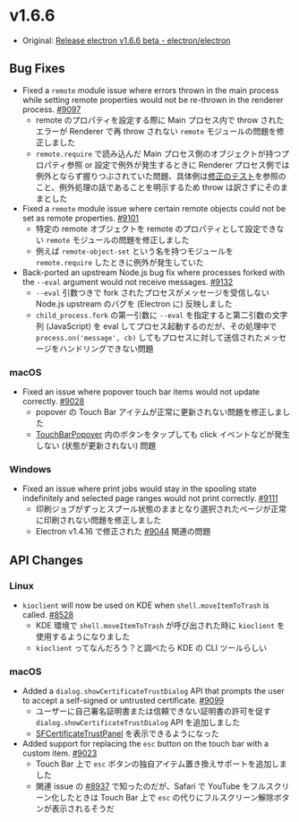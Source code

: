# v1.6.6

* Original: [Release electron v1.6.6 beta - electron/electron](https://github.com/electron/electron/releases/tag/v1.6.6)

## Bug Fixes

* Fixed a `remote` module issue where errors thrown in the main process while setting remote properties would not be re-thrown in the renderer process. [#9097](https://github.com/electron/electron/pull/9097)
  * remote のプロパティを設定する際に Main プロセス内で throw されたエラーが Renderer で再 throw されない `remote` モジュールの問題を修正しました
  * `remote.require` で読み込んだ Main プロセス側のオブジェクトが持つプロパティ参照 or 設定で例外が発生するときに Renderer プロセス側では例外とならず握りつぶされていた問題、具体例は[修正のテスト](https://github.com/electron/electron/pull/9097/commits/257f6b142f6e726dae1f767727e7255cbc2162b0)を参照のこと、例外処理の話であることを明示するため throw は訳さずにそのままとした
* Fixed a `remote` module issue where certain remote objects could not be set as remote properties. [#9101](https://github.com/electron/electron/pull/9101)
  * 特定の remote オブジェクトを remote のプロパティとして設定できない `remote` モジュールの問題を修正しました
  * 例えば `remote-object-set` という名を持つモジュールを `remote.require` したときに例外が発生していた
* Back-ported an upstream Node.js bug fix where processes forked with the `--eval` argument would not receive messages. [#9132](https://github.com/electron/electron/pull/9132)
  * `--eval` 引数つきで fork されたプロセスがメッセージを受信しない Node.js upstream のバグを (Electron に) 反映しました
  * `child_process.fork` の第一引数に `--eval` を指定すると第二引数の文字列 (JavaScript) を eval してプロセス起動するのだが、その処理中で ` process.on('message', cb)` してもプロセスに対して送信されたメッセージをハンドリングできない問題

### macOS

* Fixed an issue where popover touch bar items would not update correctly. [#9028](https://github.com/electron/electron/pull/9028)
  * popover の Touch Bar アイテムが正常に更新されない問題を修正しました
  * [TouchBarPopover](https://github.com/electron/electron/blob/master/docs/api/touch-bar-popover.md) 内のボタンをタップしても click イベントなどが発生しない (状態が更新されない) 問題

### Windows

* Fixed an issue where print jobs would stay in the spooling state indefinitely and selected page ranges would not print correctly. [#9111](https://github.com/electron/electron/pull/9111)
  * 印刷ジョブがずっとスプール状態のままとなり選択されたページが正常に印刷されない問題を修正しました
  * Electron v1.4.16 で修正された [#9044](https://github.com/electron/electron/pull/9044) 関連の問題

## API Changes

### Linux

* `kioclient` will now be used on KDE when `shell.moveItemToTrash` is called. [#8528](https://github.com/electron/electron/pull/8528)
  * KDE 環境で `shell.moveItemToTrash` が呼び出された時に `kioclient` を使用するようになりました
  * `kioclient` ってなんだろう？と調べたら KDE の CLI ツールらしい

### macOS

* Added a `dialog.showCertificateTrustDialog` API that prompts the user to accept a self-signed or untrusted certificate. [#9099](https://github.com/electron/electron/pull/9099)
  * ユーザーに自己署名証明書または信頼できない証明書の許可を促す `dialog.showCertificateTrustDialog` API を追加しました
  * [SFCertificateTrustPanel](https://developer.apple.com/reference/securityinterface/sfcertificatetrustpanel) を表示できるようになった
* Added support for replacing the `esc` button on the touch bar with a custom item. [#9023](https://github.com/electron/electron/pull/9023)
  * Touch Bar 上で `esc` ボタンの独自アイテム置き換えサポートを追加しました
  * 関連 issue の [#8937](https://github.com/electron/electron/issues/8937) で知ったのだが、Safari で YouTube をフルスクリーン化したときは Touch Bar 上で `esc` の代りにフルスクリーン解除ボタンが表示されるそうだ
